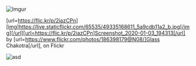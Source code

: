 
![Imgur](https://imgur.com/uN9ZZHi "asd")

[url=https://flic.kr/p/2iazCPn][img]https://live.staticflickr.com/65535/49335168611_5a9cdb11a2_b.jpg[/img][/url][url=https://flic.kr/p/2iazCPn]Screenshot_2020-01-03_194313[/url] by [url=https://www.flickr.com/photos/186398179@N08/]Glass Chakotra[/url], on Flickr

![asd](https://flic.kr/p/2iazCPn)